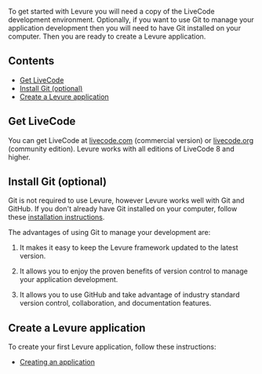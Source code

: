 To get started with Levure you will need a copy of the LiveCode development environment. Optionally, if you want to use Git to manage your application development then you will need to have Git installed on your computer. Then you are ready to create a Levure application.

## Contents

* [Get LiveCode](#get-livecode)
* [Install Git (optional)](#install-git-optional)
* [Create a Levure application](#create-a-levure-application)

## Get LiveCode

You can get LiveCode at [livecode.com](http://www.livecode.com) (commercial version) or [livecode.org](http://www.livecode.org) (community edition). Levure works with all editions of LiveCode 8 and higher.

## Install Git (optional)

Git is not required to use Levure, however Levure works well with Git and GitHub. If you don't already have Git installed on your computer, follow these [installation instructions](https://git-scm.com/book/en/v2/Getting-Started-Installing-Git).

The advantages of using Git to manage your development are:

1. It makes it easy to keep the Levure framework updated to the latest version.

2. It allows you to enjoy the proven benefits of version control to manage your application development.

3. It allows you to use GitHub and take advantage of industry standard version control, collaboration, and documentation features.

## Create a Levure application

To create your first Levure application, follow these instructions:

* [Creating an application](Creating-an-Application)
